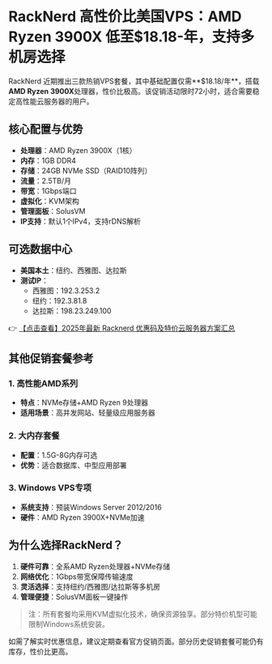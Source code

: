 # RackNerd 高性价比美国VPS：AMD Ryzen 3900X 低至$18.18-年，支持多机房选择

RackNerd 近期推出三款热销VPS套餐，其中基础配置仅需**$18.18/年**，搭载**AMD Ryzen 3900X**处理器，性价比极高。该促销活动限时72小时，适合需要稳定高性能云服务器的用户。

## 核心配置与优势
- **处理器**：AMD Ryzen 3900X（1核）
- **内存**：1GB DDR4
- **存储**：24GB NVMe SSD（RAID10阵列）
- **流量**：2.5TB/月
- **带宽**：1Gbps端口
- **虚拟化**：KVM架构
- **管理面板**：SolusVM
- **IP支持**：默认1个IPv4，支持rDNS解析

## 可选数据中心
- **美国本土**：纽约、西雅图、达拉斯
- **测试IP**：
  - 西雅图：192.3.253.2
  - 纽约：192.3.81.8
  - 达拉斯：198.23.249.100

👉 [【点击查看】2025年最新 Racknerd 优惠码及特价云服务器方案汇总](https://bit.ly/Rack_Nerd)

## 其他促销套餐参考
### 1. 高性能AMD系列
- **特点**：NVMe存储+AMD Ryzen 9处理器
- **适用场景**：高并发网站、轻量级应用服务器

### 2. 大内存套餐
- **配置**：1.5G-8G内存可选
- **优势**：适合数据库、中型应用部署

### 3. Windows VPS专项
- **系统支持**：预装Windows Server 2012/2016
- **硬件**：AMD Ryzen 3900X+NVMe加速

## 为什么选择RackNerd？
1. **硬件可靠**：全系AMD Ryzen处理器+NVMe存储
2. **网络优化**：1Gbps带宽保障传输速度
3. **灵活选择**：支持纽约/西雅图/达拉斯等多机房
4. **管理便捷**：SolusVM面板一键操作

> 注：所有套餐均采用KVM虚拟化技术，确保资源独享。部分特价机型可能限制Windows系统安装。

如需了解实时优惠信息，建议定期查看官方促销页面。部分历史促销套餐可能仍有库存，性价比更高。